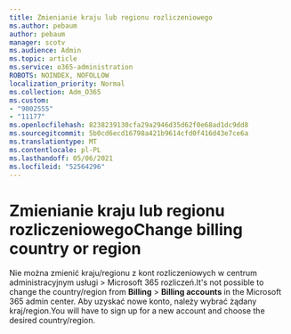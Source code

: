 ```yaml
---
title: Zmienianie kraju lub regionu rozliczeniowego
ms.author: pebaum
author: pebaum
manager: scotv
ms.audience: Admin
ms.topic: article
ms.service: o365-administration
ROBOTS: NOINDEX, NOFOLLOW
localization_priority: Normal
ms.collection: Adm_O365
ms.custom:
- "9002555"
- "11177"
ms.openlocfilehash: 8238239130cfa29a2946d35d62f0e68ad1dc9dd8
ms.sourcegitcommit: 5b0cd6ecd16798a421b9614cfd0f416d43e7ce6a
ms.translationtype: MT
ms.contentlocale: pl-PL
ms.lasthandoff: 05/06/2021
ms.locfileid: "52564296"
---
```

# <a name="change-billing-country-or-region"></a><span data-ttu-id="71424-102">Zmienianie kraju lub regionu rozliczeniowego</span><span class="sxs-lookup"><span data-stu-id="71424-102">Change billing country or region</span></span>

<span data-ttu-id="71424-103">Nie można zmienić kraju/regionu z kont rozliczeniowych w centrum administracyjnym usługi  >   Microsoft 365 rozliczeń.</span><span class="sxs-lookup"><span data-stu-id="71424-103">It's not possible to change the country/region from **Billing** > **Billing accounts** in the Microsoft 365 admin center.</span></span> <span data-ttu-id="71424-104">Aby uzyskać nowe konto, należy wybrać żądany kraj/region.</span><span class="sxs-lookup"><span data-stu-id="71424-104">You will have to sign up for a new account and choose the desired country/region.</span></span> 